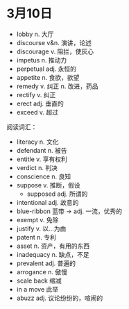 # 3月10日

- lobby n. 大厅
- discourse v&n. 演讲，论述
- discourage v. 阻拦，使灰心
- impetus n. 推动力
- perpetual adj. 永恒的
- appetite n. 食欲，欲望
- remedy v. 纠正 n. 改进，药品
- rectify v. 纠正
- erect adj. 垂直的
- exceed v. 超过

阅读词汇：

- literacy n. 文化
- defendant n. 被告
- entitle v. 享有权利
- verdict n. 判决
- conscience n. 良知
- suppose v. 推断，假设
  - supposed adj. 所谓的
- intentional adj. 故意的
- blue-ribbon 蓝带 -> adj. 一流，优秀的
- exempt v. 免除
- justify v. 以...为由
- patent n. 专利
- asset n. 资产，有用的东西
- inadequacy n. 缺点，不足
- prevalent adj. 普遍的
- arrogance n. 傲慢
- scale back 缩减
- in a move 此举
- abuzz adj. 议论纷纷的，喧闹的

